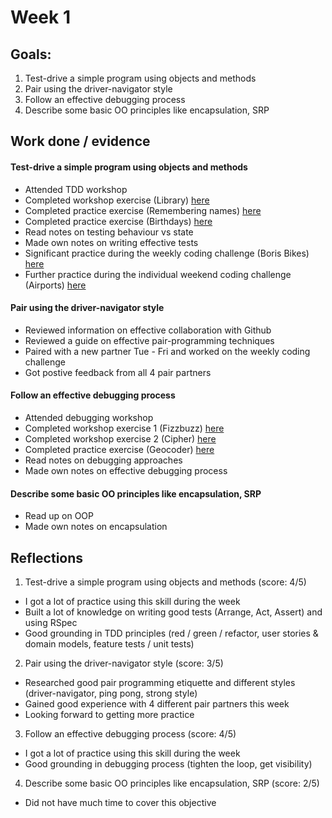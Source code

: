 # Week 1

## Goals:

1. Test-drive a simple program using objects and methods
2. Pair using the driver-navigator style
3. Follow an effective debugging process
4. Describe some basic OO principles like encapsulation, SRP

## Work done / evidence 

#### Test-drive a simple program using objects and methods
- Attended TDD workshop
- Completed workshop exercise (Library) [here](https://github.com/ArifEbrahim/learning-log/tree/main/week_1/code/library)
- Completed practice exercise (Remembering names) [here](https://github.com/ArifEbrahim/learning-log/tree/main/week_1/code/remembering_names)
- Completed practice exercise (Birthdays) [here](https://github.com/ArifEbrahim/birthdays)
- Read notes on testing behaviour vs state
- Made own notes on writing effective tests
- Significant practice during the weekly coding challenge (Boris Bikes) [here](https://github.com/ArifEbrahim/boris_bikes4)
- Further practice during the individual weekend coding challenge (Airports) [here](https://github.com/ArifEbrahim/airport_challenge)

#### Pair using the driver-navigator style
- Reviewed information on effective collaboration with Github
- Reviewed a guide on effective pair-programming techniques
- Paired with a new partner Tue - Fri and worked on the weekly coding challenge 
- Got postive feedback from all 4 pair partners 

#### Follow an effective debugging process
- Attended debugging workshop
- Completed workshop exercise 1 (Fizzbuzz) [here](https://github.com/ArifEbrahim/learning-log/tree/main/week_1/code/debugging_fizzbuzz)
- Completed workshop exercise 2 (Cipher) [here](https://github.com/ArifEbrahim/learning-log/tree/main/week_1/code/debugging_fizzbuzz/exercise_2)
- Completed practice exercise (Geocoder) [here](https://github.com/ArifEbrahim/learning-log/tree/main/week_1/code/geocoder)
- Read notes on debugging approaches 
- Made own notes on effective debugging process 

#### Describe some basic OO principles like encapsulation, SRP
- Read up on OOP 
- Made own notes on encapsulation 

## Reflections

1. Test-drive a simple program using objects and methods (score: 4/5)
  - I got a lot of practice using this skill during the week
  - Built a lot of knowledge on writing good tests (Arrange, Act, Assert) and using RSpec
  - Good grounding in TDD principles (red / green / refactor, user stories & domain models, feature tests / unit tests)

2. Pair using the driver-navigator style (score: 3/5)
 - Researched good pair programming etiquette and different styles (driver-navigator, ping pong, strong style)
 - Gained good experience with 4 different pair partners this week
 - Looking forward to getting more practice 

3. Follow an effective debugging process (score: 4/5)
  - I got a lot of practice using this skill during the week
  - Good grounding in debugging process (tighten the loop, get visibility)

4. Describe some basic OO principles like encapsulation, SRP (score: 2/5)
  - Did not have much time to cover this objective 
